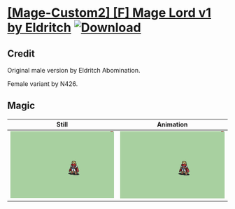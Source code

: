 # [\[Mage-Custom2\] \[F\] Mage Lord v1 by Eldritch](./) [![Download](https://img.shields.io/badge/Download--red?style=social&logo=github)](https://minhaskamal.github.io/DownGit/#/home?url=https://github.com/Klokinator/FE-Repo/tree/main/Battle%20Animations%2FMagi%20-%20Nature-Type%2F%5BMage-Custom2%5D%20%5BF%5D%20Mage%20Lord%20v1%20by%20Eldritch%2F6.%20Magic)

## Credit

Original male version by Eldritch Abomination.

Female variant by N426.

## Magic

| Still | Animation |
| :---: | :-------: |
| ![Magic still](./Magic_000.png) | ![Magic animation](./Magic.gif) |
